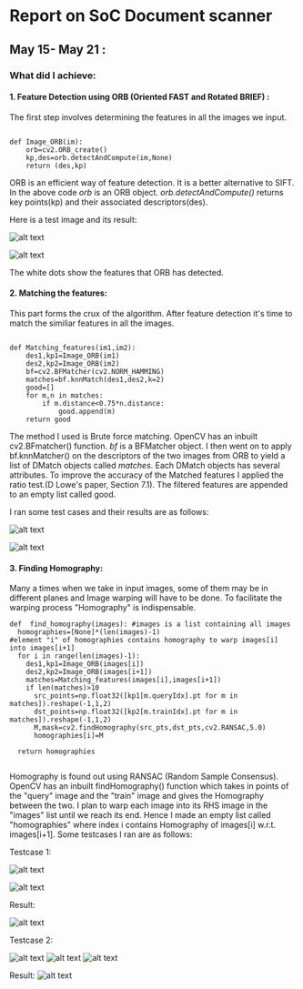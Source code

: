 # Report on SoC Document scanner

 


## **May 15- May 21** : 


### What did I achieve:

#### 1. Feature Detection using ORB (Oriented FAST and Rotated BRIEF) :

The first step involves determining the features in all the images we input.
```

def Image_ORB(im):
    orb=cv2.ORB_create()
    kp,des=orb.detectAndCompute(im,None)
    return (des,kp)

```

ORB is an efficient way of feature detection. It is a better alternative to SIFT. 
In the above code *orb* is an ORB object. *orb.detectAndCompute()* returns key points(kp) 
and their associated descriptors(des).

Here is a test image and its result:

 ![alt text](https://github.com/glitchinthematrix/SoC-document-scanner/blob/master/Report/original.jpg)
 
 ![alt text](https://github.com/glitchinthematrix/SoC-document-scanner/blob/master/Report/ORBtestcase.png)
 
 The white dots show the features that ORB has detected.
 
 
#### 2. Matching the features:

This part forms the crux of the algorithm. After feature detection it's time to match the similiar features in all the images. 
```

def Matching_features(im1,im2):
	des1,kp1=Image_ORB(im1)
	des2,kp2=Image_ORB(im2)
	bf=cv2.BFMatcher(cv2.NORM_HAMMING)
	matches=bf.knnMatch(des1,des2,k=2)
	good=[]
	for m,n in matches:
		if m.distance<0.75*n.distance:
			good.append(m)
	return good

```
  

The method I used is Brute force matching. OpenCV has an inbuilt cv2.BFmatcher() function. *bf* is a BFMatcher object.
I then went on to apply bf.knnMatcher() on the descriptors of the two images from ORB to yield a list of DMatch objects 
called *matches*. Each DMatch objects has several attributes. To improve the accuracy of the Matched features I applied the ratio test.(D Lowe's paper, Section 7.1). The filtered features are appended to an empty list called good.

I ran some test cases and their results are as follows:

![alt text](https://github.com/glitchinthematrix/SoC-document-scanner/blob/master/report/images/testcase1.png)

![alt text](https://github.com/glitchinthematrix/SoC-document-scanner/blob/master/report/images/testcase2.png)

#### 3. Finding Homography:

Many a times when we take in input images, some of them may be in different planes and Image warping will have to be done. To facilitate the warping process "Homography" is indispensable.

```
def  find_homography(images): #images is a list containing all images
  homographies=[None]*(len(images)-1)
#element "i" of homographies contains homography to warp images[i] into images[i+1]
  for i in range(len(images)-1):
  	des1,kp1=Image_ORB(images[i])
  	des2,kp2=Image_ORB(images[i+1])
	matches=Matching_features(images[i],images[i+1])
	if len(matches)>10
	  src_points=np.float32([kp1[m.queryIdx].pt for m in matches]).reshape(-1,1,2)
	  dst_points=np.float32([kp2[m.trainIdx].pt for m in matches]).reshape(-1,1,2)
	  M,mask=cv2.findHomography(src_pts,dst_pts,cv2.RANSAC,5.0)
	  homographies[i]=M

  return homographies
  
  ```

Homography is found out using RANSAC (Random Sample Consensus). OpenCV has an inbuilt findHomography() function which takes in points of the "query" image and the "train" image and gives the Homography between the two. I plan to warp each image into its RHS image in the "images" list until we reach its end. Hence I made an empty list called "homographies" where index i contains Homography of images[i] w.r.t. images[i+1].
Some testcases I ran are as follows:

Testcase 1:

![alt text](https://github.com/glitchinthematrix/SoC-document-scanner/blob/master/report/images/part1.jpg )

![alt text](https://github.com/glitchinthematrix/SoC-document-scanner/blob/master/report/images/part2.jpg)

Result:

![alt text](https://github.com/glitchinthematrix/SoC-document-scanner/blob/master/report/images/homography_testcase_copy.png)

Testcase 2:

![alt text](https://github.com/glitchinthematrix/SoC-document-scanner/blob/master/report/images/kb1.jpg ) ![alt text](https://github.com/glitchinthematrix/SoC-document-scanner/blob/master/report/images/kb2.jpg ) ![alt text](https://github.com/glitchinthematrix/SoC-document-scanner/blob/master/report/images/kb3.jpg )

Result:
![alt text](https://github.com/glitchinthematrix/SoC-document-scanner/blob/master/report/images/homography_testcase2.png)



